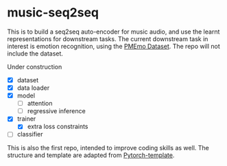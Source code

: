 # music-seq2seq
This is to build a seq2seq auto-encoder for music audio, and use the learnt representations for downstream tasks.
The current downstream task in interest is emotion recognition, using the [PMEmo Dataset](http://pmemo.hellohui.cn).
The repo will not include the dataset.

Under construction
- [x] dataset
- [x] data loader
- [x] model
    - [ ] attention
    - [ ] regressive inference 
- [x] trainer
    - [x] extra loss constraints
- [ ] classifier

This is also the first repo, intended to improve coding skills as well.
The structure and template are adapted from [Pytorch-template](https://github.com/victoresque/pytorch-template).